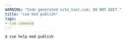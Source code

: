 ```yaml
---
WARNING: "Code generated site_tool.cue; DO NOT EDIT."
title: "cue mod publish"
tags:
- cue command
---
```


```text { title="TERMINAL" codeToCopy="Y3VlIGhlbHAgbW9kIHB1Ymxpc2gK" }
$ cue help mod publish
```
